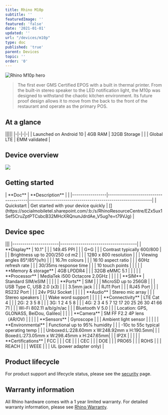 ```yaml
---
title: Rhino M10p
subtitle: ''
featuredImage: ''
featured: 'false'
date: '2021-01-01'
updated: ''
url: "/devices/m10p"
type: doc
published: 'true'
parent: Devices
topic: ''
order: '0'
---
```


<div class="device-grid">
  <div class="device-image">
    <img src="/assets/m10p-1x.png" alt="Rhino M10p hero">
  </div>
  <div class="device-intro">
    <blockquote>
    The first ever GMS Certified EPOS with a built in thermal printer. From the built-in stereo speaker to the LED notification light, the M10p was designed to withstand the chaotic kitchen environment. Its future proof design allows it to move from the back to the front of the restaurant and operate as the primary POS.
    </blockquote>
  </div>
</div>

## At a glance
<div id="support_table" class="table-headless table-spec" markdown="1">
|||||
|-|-|-|-|
| <i class="fab fa-android"></i> Launched on Android 10 | <i class="fas fa-memory"></i> 4GB RAM | <i class="fas fa-hdd"></i> 32GB Storage |
| | <i class="fas fa-signal"></i> Global LTE | <i class="fas fa-badge-check"></i> EMM validated |
</div>

## Device overview

[![](/assets/m10p_overview-1x.png)](/assets/m10p_overview-1x.png)

## Getting started

<div id="support_table" markdown="1">
| **Doc**         | **Description**                      | <i class="fa fa-cloud"></i>                                 |
|-----------------|--------------------------------------|-------------------------------------------------------------|
| Quickstart      | Get started with your device quickly | [<i class="fas fa-download"></i>](https://socialmobiletel.sharepoint.com/:b:/s/RhinoResourceCentre/EZx5ux1Sef5CruZptPTCsbcB32MHcXRQnunJdrdAe_V5ug?e=t79VJg) |
</div>

## Device spec

<div id="support_table" class="table-headless table-spec" markdown="1">
|||
|-----------------------|--------------------------------------|
| **Display**           | 10.1"                                |
|                       | 149.45 PPI                           |
|                       | G+G                                  |
|                       | Contrast typically 600/800           |
|                       | Brightness up to 200/250 cd m2       |
|                       | 1280 x 800 resolution                |
|                       | Viewing angles 85°/85°(v/h)          |
|                       | 16.7m colours                        |
|                       | 16:10 aspect ratio                   |
|                       | 60Hz refresh rate                    |
|                       | 30/35ms response time                |
|                       | 10 touch points                      |
|                       |                                      |
| **Memory & storage**  | 4GB LPDDR4                           |
|                       | 32GB eMMC 5.1                        |
|                       |                                      |
| **Processor**         | MediaTek i500 Octacore 2.0GHz        |
|                       |                                      |
| **SIM**               | Standard SIM/eSIM                    |
|                       |                                      |
| **Ports**             | SIM                                  |
|                       | MicroSD up to 256GB                  |
|                       | USB Type C, USB 2.0 (x3)             |
|                       | 3.5mm jack                           |
|                       | RJ11 Port                            |
|	                  		| RJ45 Port			                       |
|			                  | RS232 Port			                     |
|			                  | 24v PSU Socket	           		       |
|			                  |				                               |
| **Audio**             | Stereo mic array                     |
|                       | Stereo speakers                      |
|                       | Wake word support                    |
|                       |                                      |
| **Connectivity**      | LTE Cat 4                            |
|                       | 2G: 2 3 5 8                          |
|                       | 3G: 1 2 4 5 8                        |
|                       | 4G: 2 3 4 5 7 12 17 20 25 26 30 41 66 71 |
|                       | Wi-Fi 802.11 a/b/g/n/ac               |
|                       | Bluetooth V 5.0                      |
|                       | Location: GPS, GLONASS, BeiDou, Galileo|
|                       |                                      |
| **Camera**            | 5M FF F2.2 4P lens （AR/OV)          |
|                       |                                      |
| **Sensors**           | Gyroscope                            |
|                       | Ambient light sensor                 |
|                       |                                      |
| **Environmental**     | Functional up to 95% humidity        |
|                       | -10c to 55c typical operating temp   |
|                       | Unboxed:L:228.60mm x W:248.92mm x H:190.5mm|
|                       | Boxed:L:273.05mm x W:298.45mm x H:247.65mm|
|                       | IP2X                                 |
|                       |                                      |
| **Certifications**    | FCC                                  |
|                       | CE                                   |
|                       | CEC                                  |
|                       | DOE                                  |
|                       | PRO65                                |   
|                       | ROHS                                 |
|                       | REACH                                |
|                       | WEEE                                 |
|                       | UL (power adapter only)              |
</div>

## Product lifecycle

For product support and lifecycle status, please see the [security](/security) page.

## Warranty information

All Rhino hardware comes with a 1 year limited warranty. For detailed warranty information, please see [Rhino Warranty](/support/warranty).
